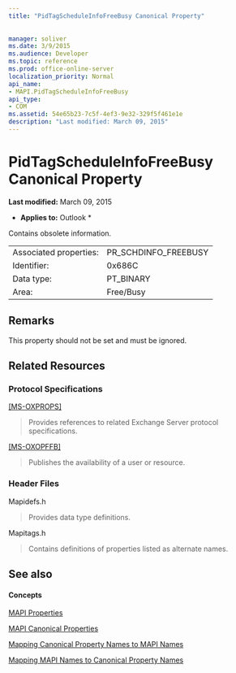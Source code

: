 ```yaml
---
title: "PidTagScheduleInfoFreeBusy Canonical Property"
 
 
manager: soliver
ms.date: 3/9/2015
ms.audience: Developer
ms.topic: reference
ms.prod: office-online-server
localization_priority: Normal
api_name:
- MAPI.PidTagScheduleInfoFreeBusy
api_type:
- COM
ms.assetid: 54e65b23-7c5f-4ef3-9e32-329f5f461e1e
description: "Last modified: March 09, 2015"
---
```


# PidTagScheduleInfoFreeBusy Canonical Property

 **Last modified:** March 09, 2015 
  
 * **Applies to:** Outlook * 
  
Contains obsolete information.
  
|||
|:-----|:-----|
|Associated properties:  <br/> |PR_SCHDINFO_FREEBUSY  <br/> |
|Identifier:  <br/> |0x686C  <br/> |
|Data type:  <br/> |PT_BINARY  <br/> |
|Area:  <br/> |Free/Busy  <br/> |
   
## Remarks

This property should not be set and must be ignored.
  
## Related Resources

### Protocol Specifications

[[MS-OXPROPS]](http://msdn.microsoft.com/library/f6ab1613-aefe-447d-a49c-18217230b148%28Office.15%29.aspx)
  
> Provides references to related Exchange Server protocol specifications.
    
[[MS-OXOPFFB]](http://msdn.microsoft.com/library/1a527299-7211-4d27-a74c-b69bd0746320%28Office.15%29.aspx)
  
> Publishes the availability of a user or resource.
    
### Header Files

Mapidefs.h
  
> Provides data type definitions.
    
Mapitags.h
  
> Contains definitions of properties listed as alternate names.
    
## See also

#### Concepts

[MAPI Properties](mapi-properties.md)
  
[MAPI Canonical Properties](mapi-canonical-properties.md)
  
[Mapping Canonical Property Names to MAPI Names](mapping-canonical-property-names-to-mapi-names.md)
  
[Mapping MAPI Names to Canonical Property Names](mapping-mapi-names-to-canonical-property-names.md)

